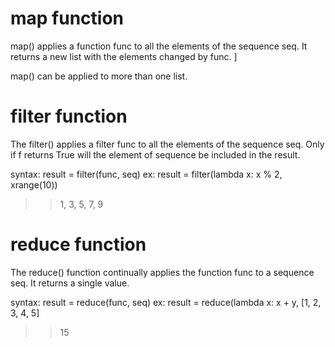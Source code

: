 # map function
map() applies a function func to all the elements of the sequence seq. It returns a new list with the elements changed by func.
]

map() can be applied to more than one list.

# filter function
The filter() applies a filter func to all the elements of the sequence seq. Only if f returns True will the element of sequence be included in the result.

syntax:
result = filter(func, seq)
ex: result = filter(lambda x: x % 2, xrange(10))
>>1, 3, 5, 7, 9

# reduce function
The reduce() function continually applies the function func to a sequence seq. It returns a single value.

syntax:
result = reduce(func, seq)
ex: result = reduce(lambda x: x + y, [1, 2, 3, 4, 5]
>> 15
